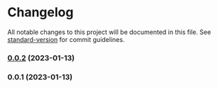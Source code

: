 # Changelog

All notable changes to this project will be documented in this file. See [standard-version](https://github.com/conventional-changelog/standard-version) for commit guidelines.

### [0.0.2](https://github.com/DavyCode/urrica-api/compare/v0.0.1...v0.0.2) (2023-01-13)

### 0.0.1 (2023-01-13)

